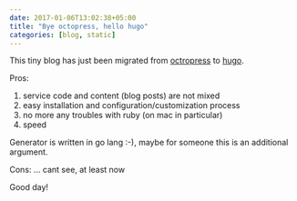 ```yaml
---
date: 2017-01-06T13:02:38+05:00
title: "Bye octopress, hello hugo"
categories: [blog, static]
---
```

This tiny blog has just been migrated from [octropress](http://octopress.org) to [hugo](http://gohugo.io).

Pros:  
1. service code and content (blog posts) are not mixed  
2. easy installation and configuration/customization process  
3. no more any troubles with ruby (on mac in particular)  
4. speed

Generator is written in go lang :-), maybe for someone this is an additional argument.

Cons:
... cant see, at least now

Good day!
